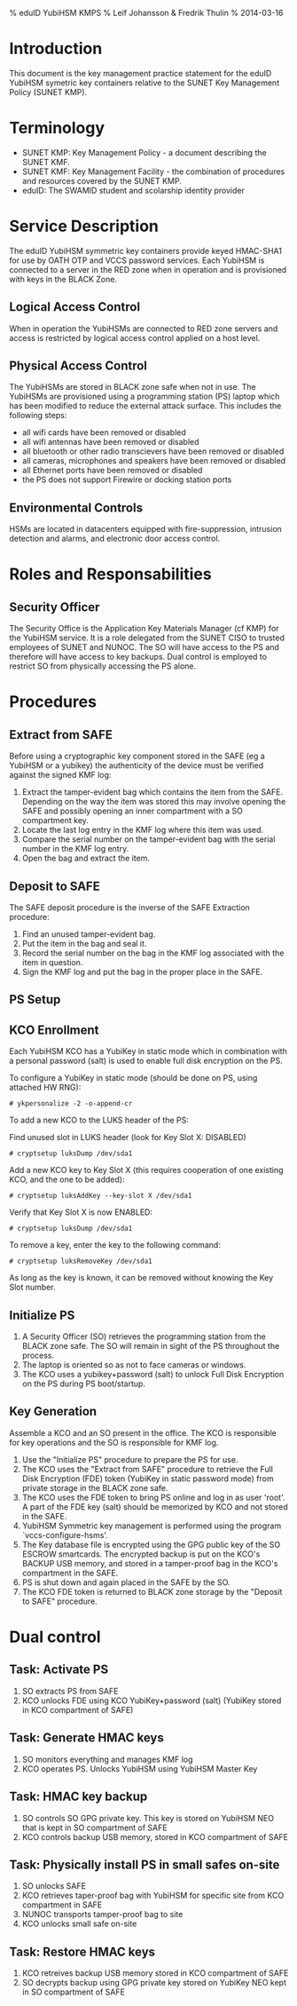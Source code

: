 % eduID YubiHSM KMPS
% Leif Johansson & Fredrik Thulin
% 2014-03-16

Introduction
============

This document is the key management practice statement for the eduID YubiHSM symetric key containers relative to the SUNET Key Management Policy (SUNET KMP).

Terminology
===========

- SUNET KMP: Key Management Policy - a document describing the SUNET KMF.
- SUNET KMF: Key Management Facility - the combination of procedures and resources covered by the SUNET KMP.
- eduID: The SWAMID student and scolarship identity provider

Service Description
===================

The eduID YubiHSM symmetric key containers provide keyed HMAC-SHA1 for use by OATH OTP and VCCS password services. Each YubiHSM is connected to a server in the RED zone when in operation and is provisioned with keys in the BLACK Zone.

Logical Access Control
----------------------

When in operation the YubiHSMs are connected to RED zone servers and access is restricted by logical access control applied on a host level.

Physical Access Control
-----------------------

The YubiHSMs are stored in BLACK zone safe when not in use. The YubiHSMs are provisioned using a programming station (PS) laptop which has been modified to reduce the external attack surface. This includes the following steps:

- all wifi cards have been removed or disabled
- all wifi antennas have been removed or disabled
- all bluetooth or other radio transcievers have been removed or disabled
- all cameras, microphones and speakers have been removed or disabled
- all Ethernet ports have been removed or disabled
- the PS does not support Firewire or docking station ports

Environmental Controls
----------------------

HSMs are located in datacenters equipped with fire-suppression, intrusion detection and alarms, and electronic door access control.


Roles and Responsabilities
==========================

Security Officer
----------------

The Security Office is the Application Key Materials Manager (cf KMP) for the YubiHSM service. It is a role delegated from the SUNET CISO to trusted employees of SUNET and NUNOC. The SO will have access to the PS and therefore will have access to key backups. Dual control is employed to restrict SO from physically accessing the PS alone.

Procedures
==========

Extract from SAFE
-----------------

Before using a cryptographic key component stored in the SAFE (eg a YubiHSM or a yubikey) the authenticity of the device must be verified against the signed KMF log:

1. Extract the tamper-evident bag which contains the item from the SAFE. Depending on the way the item was stored this may involve opening the SAFE and possibly opening an inner compartment with a SO compartment key.
2. Locate the last log entry in the KMF log where this item was used.
3. Compare the serial number on the tamper-evident bag with the serial number in the KMF log entry.
4. Open the bag and extract the item.

Deposit to SAFE
------------

The SAFE deposit procedure is the inverse of the SAFE Extraction procedure:

1. Find an unused tamper-evident bag.
2. Put the item in the bag and seal it.
3. Record the serial number on the bag in the KMF log associated with the item in question.
4. Sign the KMF log and put the bag in the proper place in the SAFE.


PS Setup
--------

KCO Enrollment
--------------

Each YubiHSM KCO has a YubiKey in static mode which in combination with a personal password (salt) is used to enable full disk encryption on the PS.

To configure a YubiKey in static mode (should be done on PS, using attached HW RNG):

    # ykpersonalize -2 -o-append-cr

To add a new KCO to the LUKS header of the PS:

Find unused slot in LUKS header (look for Key Slot X: DISABLED)

    # cryptsetup luksDump /dev/sda1

Add a new KCO key to Key Slot X (this requires cooperation of one existing KCO, and the one to be added):

    # cryptsetup luksAddKey --key-slot X /dev/sda1

Verify that Key Slot X is now ENABLED:

    # cryptsetup luksDump /dev/sda1

To remove a key, enter the key to the following command:

    # cryptsetup luksRemoveKey /dev/sda1
    
As long as the key is known, it can be removed without knowing the Key Slot number.



Initialize PS
-------------

1. A Security Officer (SO) retrieves the programming station from the BLACK zone safe. The SO will remain in sight of the PS throughout the process.
2. The laptop is oriented so as not to face cameras or windows.
3. The KCO uses a yubikey+password (salt) to unlock Full Disk Encryption on the PS during PS boot/startup.

Key Generation
--------------

Assemble a KCO and an SO present in the office. The KCO is responsible for key operations and the SO is responsible for KMF log.

1. Use the "Initialize PS" procedure to prepare the PS for use.
2. The KCO uses the "Extract from SAFE" procedure to retrieve the Full Disk Encryption (FDE) token (YubiKey in static password mode) from private storage in the BLACK zone safe.
3. The KCO uses the FDE token to bring PS online and log in as user 'root'. A part of the FDE key (salt) should be memorized by KCO and not stored in the SAFE.
4. YubiHSM Symmetric key management is performed using the program `vccs-configure-hsms'.
5. The Key database file is encrypted using the GPG public key of the SO ESCROW smartcards. The encrypted backup is put on the KCO's BACKUP USB memory, and stored in a tamper-proof bag in the KCO's compartment in the SAFE.
6. PS is shut down and again placed in the SAFE by the SO.
7. The KCO FDE token is returned to BLACK zone storage by the "Deposit to SAFE" procedure.




Dual control
============

Task: Activate PS
-----------------
1. SO extracts PS from SAFE
2. KCO unlocks FDE using KCO YubiKey+password (salt) (YubiKey stored in KCO compartment of SAFE)

Task: Generate HMAC keys
------------------------
1. SO monitors everything and manages KMF log
2. KCO operates PS. Unlocks YubiHSM using YubiHSM Master Key

Task: HMAC key backup
---------------------
1. SO controls SO GPG private key. This key is stored on YubiHSM NEO that is kept in SO compartment of SAFE
2. KCO controls backup USB memory, stored in KCO compartment of SAFE

Task: Physically install PS in small safes on-site
--------------------------------------------------
1. SO unlocks SAFE
2. KCO retrieves taper-proof bag with YubiHSM for specific site from KCO compartment in SAFE
3. NUNOC transports tamper-proof bag to site
4. KCO unlocks small safe on-site

Task: Restore HMAC keys
-----------------------
1. KCO retreives backup USB memory stored in KCO compartment of SAFE
2. SO decrypts backup using GPG private key stored on YubiKey NEO kept in SO compartment of SAFE
